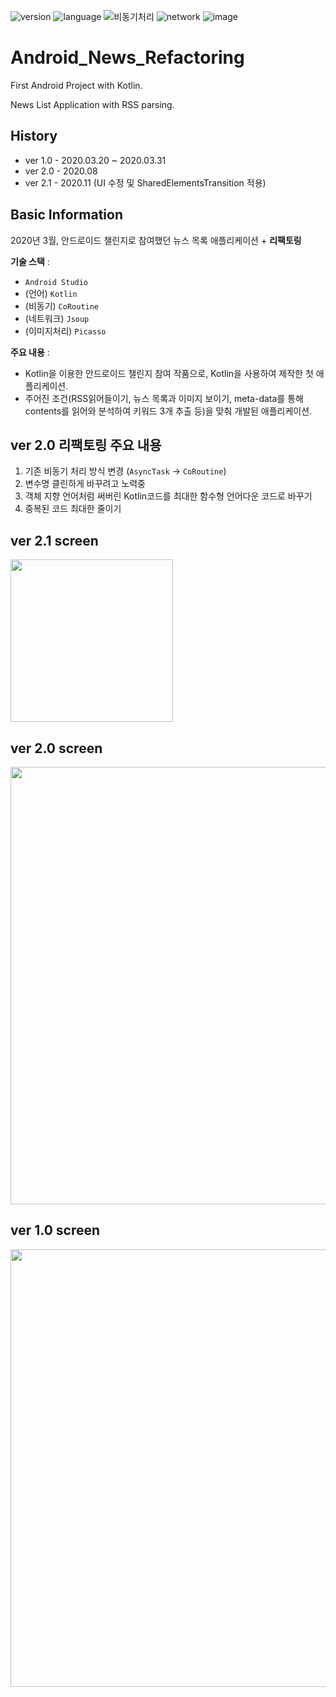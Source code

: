 ![version](https://img.shields.io/badge/ver-2.1-e4ff4d)
![language](https://img.shields.io/badge/language-Kotlin-9cf)
![비동기처리](https://img.shields.io/badge/%EB%B9%84%EB%8F%99%EA%B8%B0%EC%B2%98%EB%A6%AC-CoRoutine-6054d1)
![network](https://img.shields.io/badge/network-Jsoup-yellow)
![image](https://img.shields.io/badge/image-Picasso-edfcd2)

# Android_News_Refactoring
First Android Project with Kotlin.

News List Application with RSS parsing.

## History
* ver 1.0 - 2020.03.20 ~ 2020.03.31
* ver 2.0 - 2020.08
* ver 2.1 - 2020.11 (UI 수정 및 SharedElementsTransition 적용)

## Basic Information
2020년 3월, 안드로이드 챌린지로 참여했던 뉴스 목록 애플리케이션 + **리팩토링**

**기술 스택** : 
* `Android Studio`
* (언어) `Kotlin`
* (비동기) `CoRoutine`
* (네트워크) `Jsoup`
* (이미지처리) `Picasso`

**주요 내용** : 
- Kotlin을 이용한 안드로이드 챌린지 참여 작품으로, Kotlin을 사용하여 제작한 첫 애플리케이션. 
- 주어진 조건(RSS읽어들이기, 뉴스 목록과 이미지 보이기, meta-data를 통해 contents를 읽어와 분석하여 키워드 3개 추출 등)을 맞춰 개발된 애플리케이션.


## ver 2.0 리팩토링 주요 내용
1. 기존 비동기 처리 방식 변경 (`AsyncTask` -> `CoRoutine`)
2. 변수명 클린하게 바꾸려고 노력중
3. 객체 지향 언어처럼 써버린 Kotlin코드를 최대한 함수형 언어다운 코드로 바꾸기
4. 중복된 코드 최대한 줄이기

## ver 2.1 screen
<image src="./images/ver2_gif_1.gif" width=260>

## ver 2.0 screen
<image src="./images/ver2_screen_0.png" width=700 />

## ver 1.0 screen
<image src="./images/ver1_screen_0.png" width=700 />

